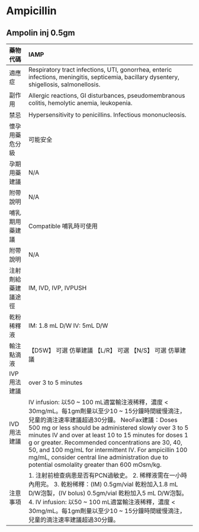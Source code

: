# Ampicillin

## Ampolin inj 0.5gm

| 藥物代碼 | IAMP |
| :--- | :--- |
| 適應症 | Respiratory tract infections, UTI, gonorrhea, enteric infections, meningitis, septicemia, bacillary dysentery, shigellosis, salmonellosis. |
| 副作用 | Allergic reactions, GI disturbances, pseudomembranous colitis, hemolytic anemia, leukopenia. |
| 禁忌 | Hypersensitivity to penicillins. Infectious mononucleosis. |
| 懷孕用藥危分級 | 可能安全 |
| 孕期用藥建議 | N/A |
| 附帶說明 | N/A |
| 哺乳期用藥建議 | Compatible 哺乳時可使用 |
| 附帶說明 | N/A |
| 注射劑給藥建議途徑 | IM, IVD, IVP, IVPUSH |
| 乾粉稀釋液 | IM: 1.8 mL D/W IV: 5mL D/W |
| 輸注點滴液 | 【D5W】 可選 仿單建議  【L/R】 可選  【N/S】 可選 仿單建議 |
| IVP 用法建議 | over 3 to 5 minutes |
| IVD 用法建議 | IV infusion: 以50 ~ 100 mL適當輸注液稀釋，濃度 &lt; 30mg/mL。每1gm劑量以至少10 ~ 15分鐘時間緩慢滴注，兒童的滴注速率建議超過30分鐘。 NeoFax建議：Doses 500 mg or less should be administered slowly over 3 to 5 minutes IV and over at least 10 to 15 minutes for doses 1 g or greater. Recommended concentrations are 30, 40, 50, and 100 mg/mL for intermittent IV. For ampicillin 100 mg/mL, consider central line administration due to potential osmolality greater than 600 mOsm/kg. |
| 注意事項 | 1. 注射前檢查病患是否有PCN過敏史。 2. 稀釋液需在一小時內用完。 3. 乾粉稀釋：\(IM\) 0.5gm/vial 乾粉加入1.8 mL D/W泡製，\(IV bolus\) 0.5gm/vial 乾粉加入5 mL D/W泡製。 4. IV infusion: 以50 ~ 100 mL適當輸注液稀釋，濃度 &lt; 30mg/mL。每1gm劑量以至少10 ~ 15分鐘時間緩慢滴注，兒童的滴注速率建議超過30分鐘。 |

